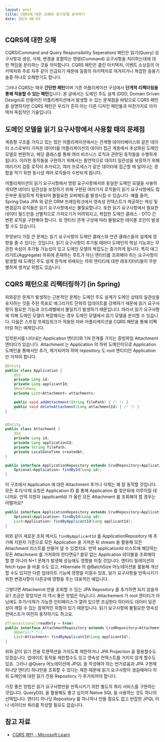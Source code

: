 ```yaml
---
layout: post
title: CQRS에 대한 오해와 읽기모델 분리하기
date: 2023-06-03
---
```


## CQRS에 대한 오해

CQRS(Command and Query Responsibility Seperation) 패턴은 읽기(Query) 요구사항과 생성, 삭제, 변경을 포함하는 명령(Command) 요구사항을 처리하는데에 대한 책임을 분리하는 것을 의미합니다. CQRS 패턴은 클린 아키텍처, 이벤트 소싱등의 아키텍처와 주로 자주 같이 언급되기 때문에 일종의 아키텍처로 여겨지거나 복잡한 응용기술중 하나로 오해받기도 합니다.

그러나 CQRS는 매우 **간단한 패턴**이며 기존 어플리케이션 구성에서 **단계적 리팩터링을 통해 적용할 수 있는 패턴**입니다. 본 글에서는 도메인 주도 설계 (DDD, Domain Driven Design)로 만들어진 어플리케이션에서 발생할 수 있는 문제점을 바탕으로 CQRS 패턴을 설명하지만 CQRS 패턴은 우리가 흔히 아는 다른 디자인 패턴들과 마찬가지로 아키텍처 독립적인 기술입니다.


## 도메인 모델을 읽기 요구사항에서 사용할 때의 문제점

계층형 구조를 가지고 있는 많은 어플리케이션에서는 관계형 데이터베이스와 같은 데이터 소스로부터 가져온 데이터를 어플리케이션의 데이터 접근 계층에서 추상화된 도메인 모델로 변환하고, 해당 클래스를 통해 여러 비즈니스 로직과 관련된 동작들을 수행하게 됩니다. 이러한 동작들을 구현하기 위해서는 필연적으로 데이터 일관성을 보장하기 위해 여러가지 검증 로직이 추가되고, 여러 프로세스가 같은 데이터에 접근할 때 일어나는 경합을 막기 위한 동시성 제어 로직들이 수반되게 됩니다.

어플리케이션의 읽기 요구사항에서 명령 요구사항에서와 동일한 도메인 모델을 사용하게되면 데이터 일관성을 보장하기 위해 구현된 여러가지 로직들이 읽기 요구사항에도 많은부분 동일하게 적용되어 불필요한 오버헤드를 발생시킬 수 있습니다. 예를 들어, Spring Data JPA 와 같은 ORM 프레임워크에서 영속성 컨텍스트가 제공하는 캐싱 및 변경감지 로직들은 읽기 요구사항에서는 불필요합니다. 또한 읽기 요구사항에서 필요한 데이터 필드만을 선별적으로 가져오기가 어려워지고, 복잡한 도메인 클래스 - DTO 간 변환 로직을 구현해야 합니다. 또 엔티티 관계 구성에 따라 불필요한 테이블 조인이 발생할 수도 있습니다.

무엇보다 가장 큰 문제는 읽기 요구사항이 도메인 클래스와 연관 클래스들의 설계에 영향을 줄 수 있다는 것입니다. 읽기 요구사항이 추가될 때마다 도메인의 핵심 기능과는 무관한 속성이 추가될 가능성이 있고 도메인 모델의 복잡도는 증가하게 됩니다. 특히 애그리거트(Aggregate) 하위에 존재하는 루트가 아닌 엔티티를 조회해야 하는 요구사항이 발생할 때 도메인 주도 설계 원칙에 위배되는 하위 엔티티에 대한 레포지터리들이 무분별하게 생겨날 위험도 있습니다.


## CQRS 패턴으로 리팩터링하기 (in Spring)

위와같은 문제가 발생하는 근본적인 문제는 도메인 주도 설계가 도메인 상태의 일관성을 유지하는 것을 주된 목표로 애그리거트 단위의 업데이트를 강제하기 때문에 읽기 요구사항이 필요한 기능과 코드레벨에서 불일치가 발생하기 때문입니다. 따라서 읽기 요구사항에 의해 도메인 모델이 복잡해지는 경우 도메인 모델에서 읽기 모델을 분리할 수 있습니다. 다음은 스프링 프레임워크가 적용된 자바 어플리케이션을 CQRS 패턴을 통해 리팩터링 하는 예제입니다.

입학원서를 나타내는 Application 엔티티와 1:N 관계를 가지는 증빙파일 Attachment 엔티티가 있습니다. Attachment 는 Application 의 하위 도메인이므로 Application 도메인을 통해서만 추가, 제거되어야 하며 repository 도 root 엔티티인 Application 만 가져야 합니다.

```java
@Entity
public class Application {
    @Id
    private Long id;
    private Long applicantId;
    @OneToMany
    private List<Attachment> attachments;

    public void addAttachment(String filePath) { /* */ }
    public void deleteAttachment(Long attachmentId) { /* */ }
}


@Entity
public class Attachment {
    @Id
    private Long id;
    private Long applicationId;
    private String filePath;
    private LocalDateTime createdAt;
}

public interface ApplicationRepository extends CrudRepository<Application, Long> {
    Optional<Application> findById(Long id);
}
```

이 구조에서 Application 에 대한 Attachment 추가나 삭제는 꽤 잘 동작할 것입니다. 모든 추가/삭제 요청은 Application ID 를 통해 Application 를 찾은뒤에 이루어질 테니까요. 만약 지원자 (applicantId) 가 올린 모든 Attachment 를 조회해야 할 경우는 어떨까요?

```java
public interface ApplicationRepository extends CrudRepository<Application, Long> {
    Optional<Application> findById(Long id);
    List<Application> findByApplicantId(Long applicantId);
}
```

위와 같이 새로운 조회 메서드 `findByApplicantId` 를 ApplicationRepository 에 추가해 지원자 기준으로 모든 Application 을 가져온 뒤 stream 을 활용해 모든 Attachment 리스트를 만들어 낼 수 있겠지요. 만약 applicationId 리스트에 해당하는 모든 Attachment 를 가져와야 한다면요? 쓸모 없는 Application 테이블을 조회해야 할 뿐 아니라 N+1 문제가 발생해 성능에도 영향을 미칠 것입니다. 엔티티 릴레이션의 fetch type 을 바꿀 수도 있고, Hibernate 의 @BatchSize 어노테이션을 활용해 개선할 수도 있지만 다른 업데이트 기능에 영향을 미칠수 있죠, 읽기 요구사항을 만족시키기 위한 변경사항이 다른곳에 영향을 주는 대표적인 예입니다.

그렇다면 Attachemnt 만을 조회할 수 있는 JPA Repository 를 추가하면 되지 않을까요? 조금은 맞았지만 이 역시 좋은 방법은 아닙니다. Attachement 가 root 엔티티가 아님에도 추가/삭제가 가능한 인터페이스가 열려 있으면 조심한다 하더라도 데이터 일관성이 깨질 수 있는 잠재적인 위험이 있기 때문입니다. 읽기 요구사항에 불필요한 영속성 컨텍스트가 여전히 동작하기도 하고요.

```java
@Transactional(readOnly = true)
public interface AttachmentRepository extends CrudRepository<Attachment, Long> {
    @Query(/* */)
    List<Attachment> findByApplicantId(Long applicantId);
}
```

위와 같이 읽기 전용 트랜잭션을 가지도록 제한하거나 JPA Projection 을 활용할수도 있겠습니다. 업데이트 동작을 제한할수도 있고 영속성 컨텍스트를 거치지 않게 할수도 있죠. 그러나 @Query 어노테이션에 JPQL 을 작성해야 하는 번거로움과 JPA 구현체 하나당 엔티티 하나만을 조회할 수 있다는 제한 때문에 읽기 요구사항이 생길때마다 하위 도메인에 대한 읽기 전용 Repository 가 추가되어야 합니다.

가장 좋은 방법은 읽기 요구사항만을 만족시키기 위한 별도의 쿼리 서비스를 구현하는 것입니다. QueryDSL 을 활용해도 좋고 심지어 Native SQL 을 사용하는 것도 하나의 선택입니다. 엔티티 하나당 Repository 를 하나하나 만들 필요도 없고 번잡한 JPQL 이나 네이티브 쿼리를 작성할 필요도 없습니다.


## 참고 자료
- [CQRS 패턴 - Microsoft Learn](https://learn.microsoft.com/ko-kr/azure/architecture/patterns/cqrs)
